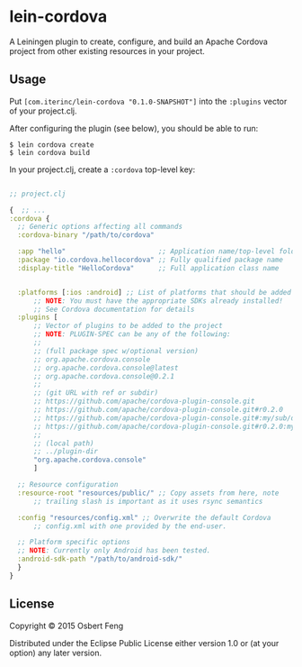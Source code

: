 # lein-cordova

A Leiningen plugin to create, configure, and build an Apache Cordova
project from other existing resources in your project.

## Usage

Put `[com.iterinc/lein-cordova "0.1.0-SNAPSHOT"]` into the `:plugins` vector of
your project.clj.

After configuring the plugin (see below), you should be able to run:

    $ lein cordova create
    $ lein cordova build

In your project.clj, create a `:cordova` top-level key:

```clojure

;; project.clj

{  ;; ...
:cordova {
  ;; Generic options affecting all commands
  :cordova-binary "/path/to/cordova"

  :app "hello"                       ;; Application name/top-level folder
  :package "io.cordova.hellocordova" ;; Fully qualified package name
  :display-title "HelloCordova"      ;; Full application class name


  :platforms [:ios :android] ;; List of platforms that should be added
      ;; NOTE: You must have the appropriate SDKs already installed!
      ;; See Cordova documentation for details
  :plugins [
      ;; Vector of plugins to be added to the project
      ;; NOTE: PLUGIN-SPEC can be any of the following:
      ;;
      ;; (full package spec w/optional version)
      ;; org.apache.cordova.console
      ;; org.apache.cordova.console@latest
      ;; org.apache.cordova.console@0.2.1
      ;;
      ;; (git URL with ref or subdir)
      ;; https://github.com/apache/cordova-plugin-console.git
      ;; https://github.com/apache/cordova-plugin-console.git#r0.2.0
      ;; https://github.com/apache/cordova-plugin-console.git#:my/sub/dir
      ;; https://github.com/apache/cordova-plugin-console.git#r0.2.0:my/sub/dir
      ;;
      ;; (local path)
      ;; ../plugin-dir
      "org.apache.cordova.console"
      ]

  ;; Resource configuration
  :resource-root "resources/public/" ;; Copy assets from here, note
      ;; trailing slash is important as it uses rsync semantics

  :config "resources/config.xml" ;; Overwrite the default Cordova
      ;; config.xml with one provided by the end-user.

  ;; Platform specific options
  ;; NOTE: Currently only Android has been tested.
  :android-sdk-path "/path/to/android-sdk/"
  }
}
```

## License

Copyright © 2015 Osbert Feng

Distributed under the Eclipse Public License either version 1.0 or (at
your option) any later version.
